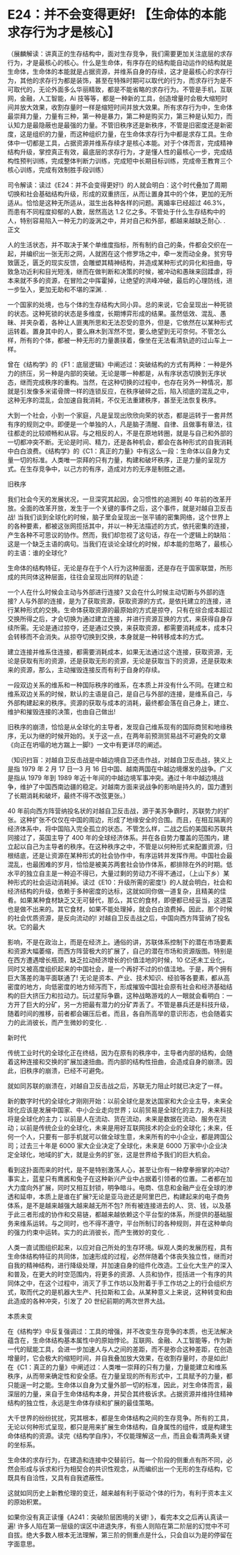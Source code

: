 # E24：并不会变得更好! 【生命体的本能求存行为才是核心】

（展麟解读：讲真正的生存结构中，面对生存竞争，我们需要更加关注底层的求存行为，才是最核心的核心。什么是生命体，有序存在的结构能自动运作的结构就是生命体，生命体的本能就是占据资源，并维系自身的存续，这才是最核心的求存行为，其他的求存行为都是装饰，甚至在特殊时期可以取代的行为，而求存行为是不可取代的，无论外面多么华丽精致，都是不能省略的求存行为。不管是手机，互联网，金融，人工智能，Ai 技等等，都是一种新的工具，创造增量时会极大缩短时间并放大效果，收割存量时一样是缩短时间并放大效果。所有求存行为中，生命体最崇拜力量，力量有三种，第一种是暴力，第二种是购买力，第三种是认知力，而认知力是最隐蔽也是最强的力量。不管旧秩序还是新秩序，不管是旧密度还是新密度，这是组织的力量，而这种组织力量，在生命体求存行为中都是求存工具。生命体中一切都是工具，占据资源并维系存续才是核心本能。对于个体而言，完成精神结构升级，掌控真正有效，最底层的求存行为，才是懂人性的最核心一步，完成结构性预判训练，完成整体判断力训练，完成短中长期目标训练，完成帝王教育三个核心训练，完成有效制胜手段训练）

司令解读：读过《E24：并不会变得更好!》的人就会明白：这个时代叠加了周期切换和社会基础结构升级，形成的双重挤压，从而让置身其中的个体，更加的无所适从。恰恰是这种无所适从，滋生出各种各样的问题。离婚率已经超过 46.3%，而患有不同程度抑郁的人数，居然高达 1.2 亿之多。不管处于什么生存结构中的人，特别容易陷入一种无力的漩涡之中，并对自己和外部，都越来越缺乏耐心. . 正文

人的生活状态，并不取决于某个单维度指标，所有制约自己的条，件都会交织在一起，并编织出一张无形之网，人就困在这个修罗场之中，牵一发而动全身。贫穷导致匮乏，匮乏的现实反馈，会雕塑其精神结构，并造成某种形式的异化和扭曲，导致急功近利和目光短浅，继而在做判断和决策的时候，被冲动和愚昧来回蹂虐，将本来就不多的资源，在冒险之中挥霍掉，让绝望的洪峰冲破，最后的心理防线，进一步坠入，更加无助和不堪的深渊. .

一个国家的处境，也与个体的生存结构大同小异。总的来说，它会呈现出一种死锁的状态。这种死锁的状态是多维度，长期博弈形成的结果。虽然低效、混乱、愚昧、并夹杂着，各种让人匪夷所思和无法忍受的意外，但是，它依然在以某种形式运转着。置身其中的人，要么麻木到浑然不觉，要么绝望到无可奈何。不管怎么样，所有的个体，都被一种无形的力量裹挟着，像坐在无法看清轨迹的过山车上一样。

曾在《结构学》的《F1：底层逻辑》中阐述过：突破结构的方式有两种：一种是外力的挤压，另一种是内部的突破。无论是哪一种都是，从有序状态切换到无序状态，继而完成秩序的重构。当然，在这种切换的过程中，也存在另外一种情况，那就是引发像多米诺骨牌一样的连锁反应，在秩序破碎之后，陷入彻底的混乱之中，这种无序的混乱，会加速自我消耗，不仅无法重建秩序，甚至无法恢复秩序。

大到一个社会，小到一个家庭，凡是呈现出欣欣向荣的状态，都是运转于一套井然有序的规则之中。即便是一个单独的人，凡是脑子清醒、自律、且做事有章法，往往都走的比较顺畅和从容。与之相反的人，不是在原地转圈，就是与自己和外部的一切都冲突不断。无论是时间、精力，还是各种机会，都会在各种形式的自我消耗中白白浪费。《结构学》的《C1：真正的力量》中有这么一段：生命体以自身为丈量一切的标准。人类唯一崇拜的只有力量，构建和破坏秩序，正是力量的呈现方式。在生存竞争中，以己方的有序，造成对方的无序是制胜之道。

旧秩序

我们社会今天的发展状况，一旦深究其起因，会习惯性的追溯到 40 年前的改革开放。全面的改革开放，发生于一个关键的事件之后，这个事件，就是对越自卫反击战! 当我们谈到全球化的时候，脑子里会呈现出一张平铺的密集网络，这个世界上的各种要素，都被这张网揽括其中，并以一种无法描述的方式，依托密集的连接，产生各种不可思议的协作。然而，我们却忽视了这句话，存在一个逻辑上的缺陷：这是一个缺乏主语的病句。当我们在谈论全球化的时候，却本能的忽略了，最核心的主语：谁的全球化?

生命体的结构特征，无论是存在于个人行为这种层面，还是存在于国家联盟，所形成的共同体这种层面，往往会呈现出同样的轨迹：

一个人在什么时候会主动与外部进行连接? 又会在什么时候主动切断与外部的连接? 人与外部的连接，是为了获取资源，获取资源的方式，是依托建立的连接，进行某种形式的交换。生命体获取资源的最原始的方式是掠夺，只有在综合成本超过交换所得之后，才会切换为通过建立连接，并进行资源互换的方式，来获得自身存续所需。无论是通过掠夺，还是通过交换，来获取资源，都需要消耗成本，成本只会转移而不会消失。从掠夺切换到交换，本身就是一种转移成本的方式。

建立连接并维系住连接，都需要消耗成本，如果无法通过这个连接，获取资源，无论是获取有形的资源，还是获取无形的资源，无论是获取当下的资源，还是获取未来的资源，那么，主动摧毁连接反而有利于自身的存续。

一段双边关系的维系和一种国际秩序的维系，在本质上并没有什么不同。在建立和维系双边关系的时候，默认的主语是自己，是自己与外部的连接，是维系自己，与外部构建起来的秩序。资源的获取与成本的消耗，最终都会落在自己身上，建立、维护和摧毁连接的决策，也由自己做出!

旧秩序的崩溃，恰恰是从全球化的主导者，发现自己维系现有的国际商贸和地缘秩序，无以为继的时候开始的。关于这一点，在两年前预测贸易战不可避免的文章《向正在坍塌的地方踹上一脚!》一文中有更详尽的阐述。

（知识扫盲：对越自卫反击战是中越边境自卫还击作战，对越自卫反击战，狭义上是指 1979 年 2 月 17 日—3 月 16 日中国、越南两国在中越边境爆发的战争。广义是指从 1979 年到 1989 年近十年间的中越边境军事冲突。通过十年中越边境战争，维护了中国西南边疆的稳定。对越南方面来说战争的影响是持久的，国力遭到了长期消耗和破坏，最终不得不改弦更张。）

40 年前向西方阵营纳投名状的对越自卫反击战，源于美苏争霸时，苏联势力的扩张。这种扩张不仅仅在中国的周边，形成了地缘安全的合围。而且，在相互隔离的经济体系中，将中国陷入完全孤立的状态。不管怎么样，二战之后的美国和苏联共同接过了，英国主导了 400 年的全球经济体系。并在各自势力覆盖的范围内，建立起以自己为主导者的秩序。在这种秩序之中，不管是以何种形式来配置资源，归根结底，还是让资源在某种形式的社会协作中，有序运转并发挥作用。中国社会最混乱，也最困难的岁月，恰恰是被美苏两套社会协作体系，都排除在外的时期。低水平的独立自主是一种迫不得已，大量过剩的劳动力不得不通过，（上山下乡）某种形式的社会运动消耗掉。读过《E10：升级所需的密度!》的人就会明白，社会和经济结构的升级，依赖于多种密度的达标，这就如同你做一道复杂，且精美的佳肴。如果某种食材缺乏又无可替代，那么，其它的食材，即便都已经妥当，这道菜也是做不出来的。其它食材，如果不能处理掉，就会白白浪费掉。因此，那个时候的社会优质资源，是反向流动的! 对越自卫反击战之后，中国向西方阵营纳了投名状。它的最大

影响，不是在政治上，而是在经济上。通俗的讲，苏联体系控制下的潜在市场要素和资源大幅萎缩，而西方阵营极大的扩展了，自己的潜在市场和资源版图。特别是在西方遭遇增长瓶颈，缺乏拉动经济增长的价值洼地的时候，10 亿还未工业化，同时又被高度组织起来的中国社会，是一个再好不过的价值洼地。于是，两个拥有巨大落差的海平面联通了! 无论是资本、产业、技术知识、经验等各要素，都从高密度的地方，向低密度的地方倾泻而下，形成摧毁中国社会原有社会和经济基础结构的巨大挤压力和拉动力。玩过星际争霸，这种战略游戏的人一眼就会看明白：一方开了巨大的分矿，另一方把最有潜力的分矿弄丢了。不管是暴兵还是科技升级，随着时间的推移，前者都会碾压后者。而且，各自所高举的意识形态，也会随着实力的此消彼长，而产生微妙的变化. .

新时代

传统工业时代的全球化正在终结，因为在原有的秩序中，主导者内部的结构，会随着这种连接和交换的扩展加速扭曲。而内部的结构性扭曲，会造成自身的崩溃。因此，旧秩序的崩溃，已经不可避免。

就如同苏联的崩溃在，对越自卫反击战之后，苏联无力阻止时就已决定了一样。

新的数字时代的全球化才刚刚开始：以前全球化是发达国家和大企业主导，未来全球化应该是发展中国家、中小企业走向世界；以前贸易是全球化的主力，未来科技将是全球化的主力；以前是人在流动、货在流动，未来是数据在流动、服务在流动；以前是传统企业的全球化，未来是用好互联网技术的企业的全球化；未来，任何一个人，只要有一部手机就可以做全球生意，未来所有的中小企业，都是跨国公司；过去三十年是 6000 家大企业决定了全球化，未来是 6000 万家中小企业决定全球化，地域的扩大，就是业务的扩张，这是世界给予我们的巨大机会。

看到这扑面而来的时代，是不是特别激荡人心，甚至让你有一种摩拳擦掌的冲动? 事实上，蓝星只有鹰酱和兔子在这种新兴产业中占据着引领者的位置。二者都在加大力度向外扩展，同时又相互封锁，明争暗斗。电商、信息和金融产业在全球的渗透和延申，本质上是谁在扩展?无论是亚马逊还是阿里巴巴，构建起来的电子商务体系，是不是越来越强大越来越无所不包? 所有被连接进去的人、货、钱，以及基于此三者形成的协作和交易链，都越来越依赖这个平台型的体系，所提供的基础服务来维系运转。与之同时，也不得不遵守，平台所制订的各种规则，并在这种单向的强力约束中运转。实力的此消彼长，而产生微妙的变化. .

人类一直试图组织起来，以应对自己所处的生存环境。纵观人类的发展历程，具有生命体结构特征的共同体，加速形成的过程，必然伴随着个体丧失独立性，继而对自我的精神结构，进行降级处理，并加速自身的组件化改造。工业化大生产的深入和普及，在更大的时空范围内，将更多的资源、人员和协作，揽括进一个有序的共同体之中，在这个过程中，消灭了手工作坊以及附着于手工作坊之上的行会组织方式，取而代之的是机器大生产、托拉斯和工会。从某种意义上来说，这种转变和由此造成的各种冲突，引发了 20 世纪前期的两次世界大战。

本质未变

在《结构学》中反复强调过：工具的增强，并不改变生存竞争的本质，也无法解决蕴含在，生命体结构基本属性中的原始悖论。互联网、金融、人工智能等，作为新一代的赋能工具，会进一步加速人与人之间的差距，而不是弥合这种差距，在创造增量时，它会极大的缩短时间，并自我叠加放大效果，在收割存量时，亦是如此! 在《C1：真正的力量》中阐述过：人类唯一崇拜的只有力量，力量能建立和维系秩序，从而带来确定性和安全感。在力量呈现的所有形式中，工具赋予的力量，都只能逞一时之能。生命体以自身为丈量外部一切的标准，因此，对生命体而言，最深层的力量，来自于生命体结构本身，并契合其终极诉求。占据资源并维持住精神结构的独立性，永远是生命体存续和扩展的最佳策略。

大千世界的纷纷扰扰，究其根本，都是生命体结构之间的生存竞争。所有的工具，无论以何种形式呈现，都只是用来扩展生命体结构，自身属性的组件，或是构建生命体结构的资源。读完《结构学自序》，不仅能理解这一点，而且会看清两条关键的坐标系。

生命体的求存行为，在建造和连接中交替前行。每一个阶段的侧重点有所不同，必然会形成与诉求和行为相契合的共识性观念，从而编织出一个无形的生存结构，它既具有自洽性，又具有自我遮蔽性。

这就如同历史上新教伦理的变迁，越来越有利于驱动个体的行为，有利于资本主义的原始积累。

如果你没有真正读懂《A241：突破阶层困境的关键! 》，看完本文之后再认真读一遍! 许多人陷在第一层级的误区中进退失序，有些人则陷在第二阶层的幻觉中不可自拔。绝大多数人根本无法理解，第三阶的侧重点是什么，只会自以为是的停留在字面意思。